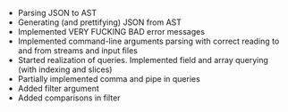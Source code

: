- Parsing JSON to AST
- Generating (and prettifying) JSON from AST
- Implemented VERY FUCKING BAD error messages
- Implemented command-line arguments parsing with correct reading to and from streams and input files
- Started realization of queries. Implemented field and array querying (with indexing and slices)
- Partially implemented comma and pipe in queries
- Added filter argument
- Added comparisons in filter

